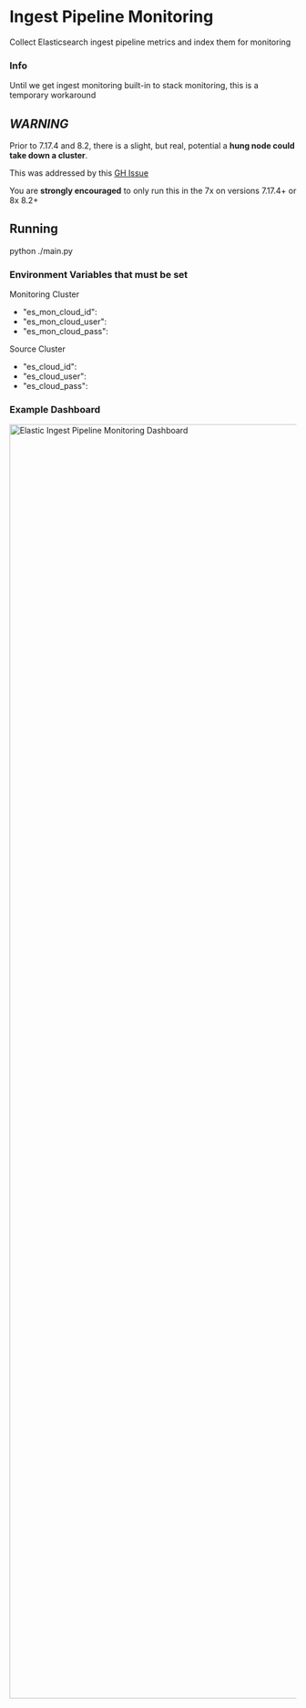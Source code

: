 
# Ingest Pipeline Monitoring
Collect Elasticsearch ingest pipeline metrics and index them for monitoring

### Info
Until we get ingest monitoring built-in to stack monitoring, this is a temporary workaround


## *WARNING*

Prior to 7.17.4 and 8.2, there is a slight, but real, potential a **hung node could take down a cluster**. 

This was addressed by this [GH Issue](https://github.com/elastic/elasticsearch/issues/82337)

You are **strongly encouraged** to only run this in the 7x on versions 7.17.4+ or 8x 8.2+


## Running
python ./main.py

### Environment Variables that must be set
Monitoring Cluster
 - "es_mon_cloud_id":
 - "es_mon_cloud_user":    
 - "es_mon_cloud_pass":    

  Source Cluster
 
 - "es_cloud_id":   
 - "es_cloud_user":    
 -  "es_cloud_pass":



### Example Dashboard
<img width="2238" alt="Elastic Ingest Pipeline Monitoring Dashboard" src="https://user-images.githubusercontent.com/53237856/187766429-6a474a74-e87a-4182-89f5-a0e4b3c05a11.png">

